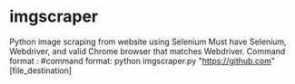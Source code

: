 # imgscraper
Python image scraping from website using Selenium
Must have Selenium, Webdriver, and valid Chrome browser that matches Webdriver.
Command format : #command format: python imgscraper.py "https://github.com" [file_destination]
